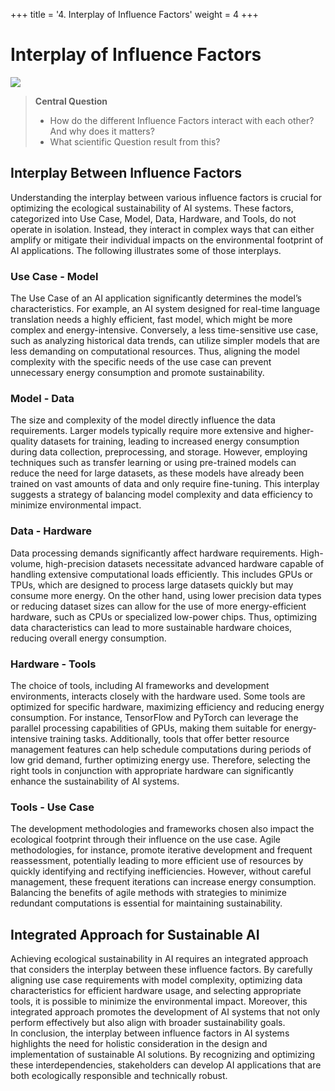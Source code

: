 +++
title = '4. Interplay of Influence Factors'
weight = 4
+++
# Interplay of Influence Factors
![](../figures/placeholder_green_ai_impact_factors_interconnected.png)

> **Central Question**  
> - How do the different Influence Factors interact with each other? And why does it matters?
> - What scientific Question result from this?

## Interplay Between Influence Factors
Understanding the interplay between various influence factors is crucial for optimizing the ecological sustainability of AI systems. These factors, categorized into Use Case, Model, Data, Hardware, and Tools, do not operate in isolation. Instead, they interact in complex ways that can either amplify or mitigate their individual impacts on the environmental footprint of AI applications. The following illustrates some of those interplays.

### Use Case - Model
The Use Case of an AI application significantly determines the model’s characteristics. For example, an AI system designed for real-time language translation needs a highly efficient, fast model, which might be more complex and energy-intensive. Conversely, a less time-sensitive use case, such as analyzing historical data trends, can utilize simpler models that are less demanding on computational resources. Thus, aligning the model complexity with the specific needs of the use case can prevent unnecessary energy consumption and promote sustainability.

### Model - Data
The size and complexity of the model directly influence the data requirements. Larger models typically require more extensive and higher-quality datasets for training, leading to increased energy consumption during data collection, preprocessing, and storage. However, employing techniques such as transfer learning or using pre-trained models can reduce the need for large datasets, as these models have already been trained on vast amounts of data and only require fine-tuning. This interplay suggests a strategy of balancing model complexity and data efficiency to minimize environmental impact.

### Data - Hardware
Data processing demands significantly affect hardware requirements. High-volume, high-precision datasets necessitate advanced hardware capable of handling extensive computational loads efficiently. This includes GPUs or TPUs, which are designed to process large datasets quickly but may consume more energy. On the other hand, using lower precision data types or reducing dataset sizes can allow for the use of more energy-efficient hardware, such as CPUs or specialized low-power chips. Thus, optimizing data characteristics can lead to more sustainable hardware choices, reducing overall energy consumption.

### Hardware - Tools
The choice of tools, including AI frameworks and development environments, interacts closely with the hardware used. Some tools are optimized for specific hardware, maximizing efficiency and reducing energy consumption. For instance, TensorFlow and PyTorch can leverage the parallel processing capabilities of GPUs, making them suitable for energy-intensive training tasks. Additionally, tools that offer better resource management features can help schedule computations during periods of low grid demand, further optimizing energy use. Therefore, selecting the right tools in conjunction with appropriate hardware can significantly enhance the sustainability of AI systems.

### Tools - Use Case
The development methodologies and frameworks chosen also impact the ecological footprint through their influence on the use case. Agile methodologies, for instance, promote iterative development and frequent reassessment, potentially leading to more efficient use of resources by quickly identifying and rectifying inefficiencies. However, without careful management, these frequent iterations can increase energy consumption. Balancing the benefits of agile methods with strategies to minimize redundant computations is essential for maintaining sustainability.

## Integrated Approach for Sustainable AI
Achieving ecological sustainability in AI requires an integrated approach that considers the interplay between these influence factors. By carefully aligning use case requirements with model complexity, optimizing data characteristics for efficient hardware usage, and selecting appropriate tools, it is possible to minimize the environmental impact. Moreover, this integrated approach promotes the development of AI systems that not only perform effectively but also align with broader sustainability goals.  
In conclusion, the interplay between influence factors in AI systems highlights the need for holistic consideration in the design and implementation of sustainable AI solutions. By recognizing and optimizing these interdependencies, stakeholders can develop AI applications that are both ecologically responsible and technically robust.